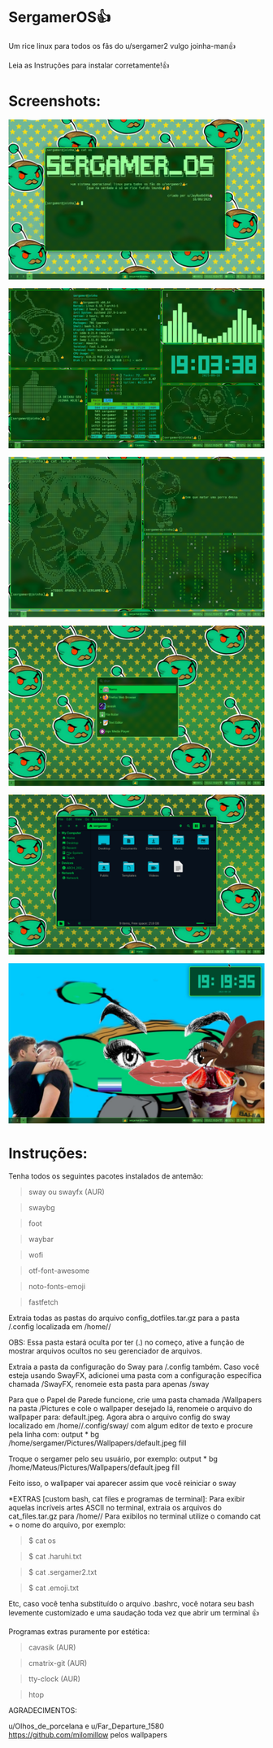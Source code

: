 # SergamerOS👍
Um rice linux para todos os fãs do u/sergamer2 vulgo joinha-man👍

Leia as Instruções para instalar corretamente!👍

# Screenshots:
![image](https://github.com/JayRod6699/SergamerOS/blob/main/Screenshot%20from%202025-09-16%2019-14-36.png)

![image](https://github.com/JayRod6699/SergamerOS/blob/main/Screenshot%20from%202025-09-16%2019-03-39.png)

![image](https://github.com/JayRod6699/SergamerOS/blob/main/Screenshot%20from%202025-09-16%2019-12-46.png)

![image](https://github.com/JayRod6699/SergamerOS/blob/main/Screenshot%20from%202025-09-16%2018-55-45.png)

![image](https://github.com/JayRod6699/SergamerOS/blob/main/Screenshot%20from%202025-09-16%2018-55-30.png)

![image](https://github.com/JayRod6699/SergamerOS/blob/main/Screenshot%20from%202025-09-16%2019-19-35.png)

# Instruções:
Tenha todos os seguintes pacotes instalados de antemão: 

>sway ou swayfx (AUR)

>swaybg

>foot

>waybar

>wofi

>otf-font-awesome

>noto-fonts-emoji

>fastfetch

Extraia todas as pastas do arquivo config_dotfiles.tar.gz para a pasta /.config localizada em /home/<user>/

OBS: Essa pasta estará oculta por ter (.) no começo, ative a função de mostrar arquivos ocultos no seu gerenciador de arquivos.

Extraia a pasta da configuração do Sway para /.config também. Caso você esteja usando SwayFX, adicionei uma pasta com a configuração específica chamada /SwayFX, renomeie esta pasta para apenas /sway

Para que o Papel de Parede funcione, crie uma pasta chamada /Wallpapers na pasta /Pictures e cole o wallpaper desejado lá, renomeie o arquivo do wallpaper para: default.jpeg. Agora abra o arquivo config do sway localizado em /home/<user>/.config/sway/ com algum editor de texto e procure pela linha com: 
output * bg /home/sergamer/Pictures/Wallpapers/default.jpeg fill

Troque o sergamer pelo seu usuário, por exemplo: 
output * bg /home/Mateus/Pictures/Wallpapers/default.jpeg fill

Feito isso, o wallpaper vai aparecer assim que você reiniciar o sway

*EXTRAS [custom bash, cat files e programas de terminal]:
Para exibir aquelas incríveis artes ASCII no terminal, extraia os arquivos do cat_files.tar.gz para /home/<user>/ Para exibilos no terminal utilize o comando cat + o nome do arquivo, por exemplo:

>$ cat os

>$ cat .haruhi.txt

>$ cat .sergamer2.txt

>$ cat .emoji.txt

Etc, caso você tenha substituído o arquivo .bashrc, você notara seu bash levemente customizado e uma saudação toda vez que abrir um terminal 👍

Programas extras puramente por estética: 

>cavasik (AUR)

>cmatrix-git (AUR)

>tty-clock (AUR)

>htop

AGRADECIMENTOS:

u/Olhos_de_porcelana e u/Far_Departure_1580 https://github.com/milomillow
pelos wallpapers
